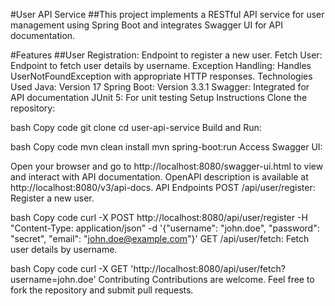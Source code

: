 #User API Service
##This project implements a RESTful API service for user management using Spring Boot and integrates Swagger UI for API documentation.

#Features
##User Registration: Endpoint to register a new user.
Fetch User: Endpoint to fetch user details by username.
Exception Handling: Handles UserNotFoundException with appropriate HTTP responses.
Technologies Used
Java: Version 17
Spring Boot: Version 3.3.1
Swagger: Integrated for API documentation
JUnit 5: For unit testing
Setup Instructions
Clone the repository:

bash
Copy code
git clone <repository-url>
cd user-api-service
Build and Run:

bash
Copy code
mvn clean install
mvn spring-boot:run
Access Swagger UI:

Open your browser and go to http://localhost:8080/swagger-ui.html to view and interact with API documentation.
OpenAPI description is available at http://localhost:8080/v3/api-docs.
API Endpoints
POST /api/user/register: Register a new user.

bash
Copy code
curl -X POST http://localhost:8080/api/user/register -H "Content-Type: application/json" -d '{"username": "john.doe", "password": "secret", "email": "john.doe@example.com"}'
GET /api/user/fetch: Fetch user details by username.

bash
Copy code
curl -X GET 'http://localhost:8080/api/user/fetch?username=john.doe'
Contributing
Contributions are welcome. Feel free to fork the repository and submit pull requests.
